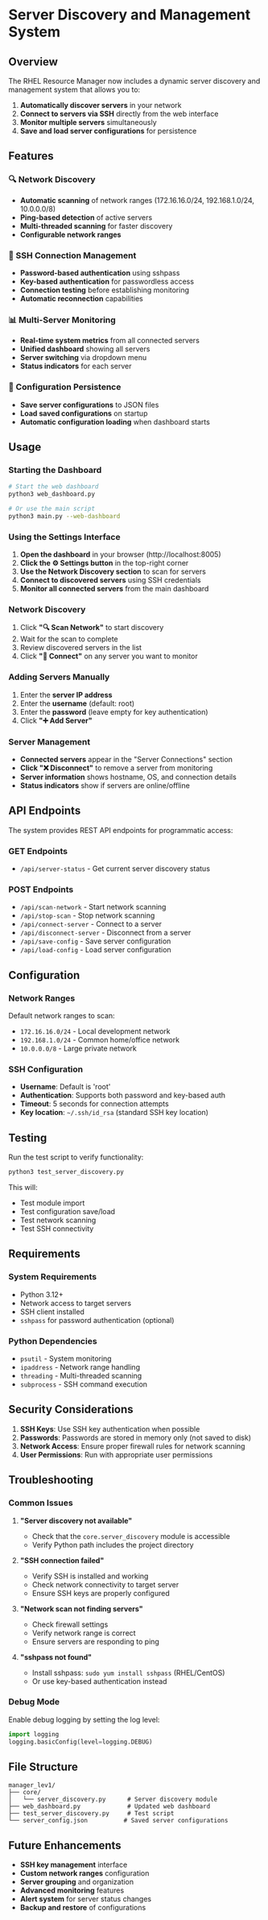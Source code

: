 # Server Discovery and Management System

## Overview

The RHEL Resource Manager now includes a dynamic server discovery and management system that allows you to:

1. **Automatically discover servers** in your network
2. **Connect to servers via SSH** directly from the web interface
3. **Monitor multiple servers** simultaneously
4. **Save and load server configurations** for persistence

## Features

### 🔍 Network Discovery
- **Automatic scanning** of network ranges (172.16.16.0/24, 192.168.1.0/24, 10.0.0.0/8)
- **Ping-based detection** of active servers
- **Multi-threaded scanning** for faster discovery
- **Configurable network ranges**

### 🔗 SSH Connection Management
- **Password-based authentication** using sshpass
- **Key-based authentication** for passwordless access
- **Connection testing** before establishing monitoring
- **Automatic reconnection** capabilities

### 📊 Multi-Server Monitoring
- **Real-time system metrics** from all connected servers
- **Unified dashboard** showing all servers
- **Server switching** via dropdown menu
- **Status indicators** for each server

### 💾 Configuration Persistence
- **Save server configurations** to JSON files
- **Load saved configurations** on startup
- **Automatic configuration loading** when dashboard starts

## Usage

### Starting the Dashboard

```bash
# Start the web dashboard
python3 web_dashboard.py

# Or use the main script
python3 main.py --web-dashboard
```

### Using the Settings Interface

1. **Open the dashboard** in your browser (http://localhost:8005)
2. **Click the ⚙️ Settings button** in the top-right corner
3. **Use the Network Discovery section** to scan for servers
4. **Connect to discovered servers** using SSH credentials
5. **Monitor all connected servers** from the main dashboard

### Network Discovery

1. Click **"🔍 Scan Network"** to start discovery
2. Wait for the scan to complete
3. Review discovered servers in the list
4. Click **"🔗 Connect"** on any server you want to monitor

### Adding Servers Manually

1. Enter the **server IP address**
2. Enter the **username** (default: root)
3. Enter the **password** (leave empty for key authentication)
4. Click **"➕ Add Server"**

### Server Management

- **Connected servers** appear in the "Server Connections" section
- **Click "❌ Disconnect"** to remove a server from monitoring
- **Server information** shows hostname, OS, and connection details
- **Status indicators** show if servers are online/offline

## API Endpoints

The system provides REST API endpoints for programmatic access:

### GET Endpoints
- `/api/server-status` - Get current server discovery status

### POST Endpoints
- `/api/scan-network` - Start network scanning
- `/api/stop-scan` - Stop network scanning
- `/api/connect-server` - Connect to a server
- `/api/disconnect-server` - Disconnect from a server
- `/api/save-config` - Save server configuration
- `/api/load-config` - Load server configuration

## Configuration

### Network Ranges
Default network ranges to scan:
- `172.16.16.0/24` - Local development network
- `192.168.1.0/24` - Common home/office network
- `10.0.0.0/8` - Large private network

### SSH Configuration
- **Username**: Default is 'root'
- **Authentication**: Supports both password and key-based auth
- **Timeout**: 5 seconds for connection attempts
- **Key location**: `~/.ssh/id_rsa` (standard SSH key location)

## Testing

Run the test script to verify functionality:

```bash
python3 test_server_discovery.py
```

This will:
- Test module import
- Test configuration save/load
- Test network scanning
- Test SSH connectivity

## Requirements

### System Requirements
- Python 3.12+
- Network access to target servers
- SSH client installed
- `sshpass` for password authentication (optional)

### Python Dependencies
- `psutil` - System monitoring
- `ipaddress` - Network range handling
- `threading` - Multi-threaded scanning
- `subprocess` - SSH command execution

## Security Considerations

1. **SSH Keys**: Use SSH key authentication when possible
2. **Passwords**: Passwords are stored in memory only (not saved to disk)
3. **Network Access**: Ensure proper firewall rules for network scanning
4. **User Permissions**: Run with appropriate user permissions

## Troubleshooting

### Common Issues

1. **"Server discovery not available"**
   - Check that the `core.server_discovery` module is accessible
   - Verify Python path includes the project directory

2. **"SSH connection failed"**
   - Verify SSH is installed and working
   - Check network connectivity to target server
   - Ensure SSH keys are properly configured

3. **"Network scan not finding servers"**
   - Check firewall settings
   - Verify network range is correct
   - Ensure servers are responding to ping

4. **"sshpass not found"**
   - Install sshpass: `sudo yum install sshpass` (RHEL/CentOS)
   - Or use key-based authentication instead

### Debug Mode

Enable debug logging by setting the log level:

```python
import logging
logging.basicConfig(level=logging.DEBUG)
```

## File Structure

```
manager_lev1/
├── core/
│   └── server_discovery.py      # Server discovery module
├── web_dashboard.py             # Updated web dashboard
├── test_server_discovery.py     # Test script
└── server_config.json          # Saved server configurations
```

## Future Enhancements

- **SSH key management** interface
- **Custom network ranges** configuration
- **Server grouping** and organization
- **Advanced monitoring** features
- **Alert system** for server status changes
- **Backup and restore** of configurations 